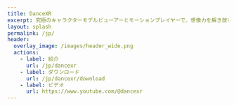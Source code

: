 ```yaml
---
title: DanceXR
excerpt: 究極のキャラクターモデルビューアーとモーションプレイヤーで、想像力を解き放ちましょう。VR対応で、PC、Mac、Androidで利用可能です。創造力を解き放ち、これまでにないようにキャラクターを生き生きとさせましょう！
layout: splash
permalink: /jp/
header:
  overlay_image: /images/header_wide.png
  actions: 
    - label: 紹介
      url: /jp/dancexr
    - label: ダウンロード
      url: /jp/dancexr/download
    - label: ビデオ
      url: https://www.youtube.com/@dancexr
---
```

